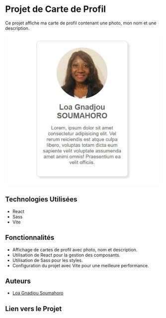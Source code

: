 # Projet de Carte de Profil

Ce projet affiche ma carte de profil contenant une photo, mon nom et une description.

![Aperçu du Projet](/src/assets/image-page-profile-card.jpg)

## Technologies Utilisées

- React
- Sass
- Vite

## Fonctionnalités

- Affichage de cartes de profil avec photo, nom et description.
- Utilisation de React pour la gestion des composants.
- Utilisation de Sass pour les styles.
- Configuration du projet avec Vite pour une meilleure performance.

<!-- ## Contribuer

Les contributions sont les bienvenues! N'hésitez pas à ouvrir une issue pour signaler un bug ou proposer une nouvelle fonctionnalité. Vous pouvez également ouvrir une pull request pour soumettre des modifications. -->

## Auteurs

- [Loa Gnadjou Soumahoro](https://github.com/LoaGnadjouSoumahoro)

## Lien vers le Projet

<!-- Vous pouvez consulter le projet en direct [ici](). -->
